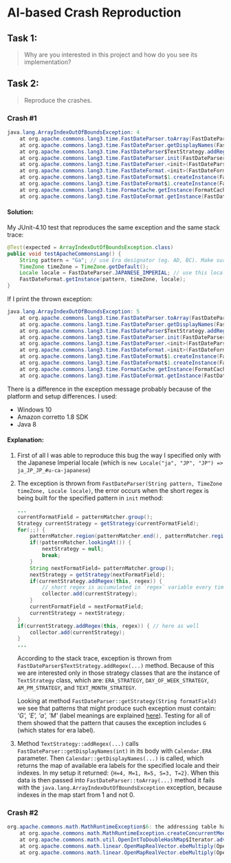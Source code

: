 # AI-based Crash Reproduction

## Task 1:
> Why are you interested in this project and how do you see its implementation?

## Task 2:

> Reproduce the crashes.

### Crash #1

```java
java.lang.ArrayIndexOutOfBoundsException: 4
    at org.apache.commons.lang3.time.FastDateParser.toArray(FastDateParser.java:413)
    at org.apache.commons.lang3.time.FastDateParser.getDisplayNames(FastDateParser.java:381)
    at org.apache.commons.lang3.time.FastDateParser$TextStrategy.addRegex(FastDateParser.java:664)
    at org.apache.commons.lang3.time.FastDateParser.init(FastDateParser.java:138)
    at org.apache.commons.lang3.time.FastDateParser.<init>(FastDateParser.java:108)
    at org.apache.commons.lang3.time.FastDateFormat.<init>(FastDateFormat.java:370)
    at org.apache.commons.lang3.time.FastDateFormat$1.createInstance(FastDateFormat.java:91)
    at org.apache.commons.lang3.time.FastDateFormat$1.createInstance(FastDateFormat.java:88)
    at org.apache.commons.lang3.time.FormatCache.getInstance(FormatCache.java:82)
    at org.apache.commons.lang3.time.FastDateFormat.getInstance(FastDateFormat.java:165)
```

#### Solution:

My JUnit-4.10 test that reproduces the same exception and the same stack trace:

```java
@Test(expected = ArrayIndexOutOfBoundsException.class)
public void testApacheCommonsLang() {
    String pattern = "Ga"; // use Era designator (eg. AD, BC). Make sure that there are designators after the 'G', (otherwise, the same exception will be thrown with the same reason, but from the different line)
    TimeZone timeZone = TimeZone.getDefault();
    Locale locale = FastDateParser.JAPANESE_IMPERIAL; // use this locale to utilize Japanese imperial calendar
    FastDateFormat.getInstance(pattern, timeZone, locale);
}
```

If I print the thrown exception:

```java
java.lang.ArrayIndexOutOfBoundsException: 5
	at org.apache.commons.lang3.time.FastDateParser.toArray(FastDateParser.java:413)
	at org.apache.commons.lang3.time.FastDateParser.getDisplayNames(FastDateParser.java:381)
	at org.apache.commons.lang3.time.FastDateParser$TextStrategy.addRegex(FastDateParser.java:664)
	at org.apache.commons.lang3.time.FastDateParser.init(FastDateParser.java:138)
	at org.apache.commons.lang3.time.FastDateParser.<init>(FastDateParser.java:108)
	at org.apache.commons.lang3.time.FastDateFormat.<init>(FastDateFormat.java:370)
	at org.apache.commons.lang3.time.FastDateFormat$1.createInstance(FastDateFormat.java:91)
	at org.apache.commons.lang3.time.FastDateFormat$1.createInstance(FastDateFormat.java:88)
	at org.apache.commons.lang3.time.FormatCache.getInstance(FormatCache.java:82)
	at org.apache.commons.lang3.time.FastDateFormat.getInstance(FastDateFormat.java:165)
```

There is a difference in the exception message probably because of the platform and setup differences. I used: 
- Windows 10
- Amazon corretto 1.8 SDK
- Java 8


#### Explanation:

1. First of all I was able to reproduce this bug the way I specified only with the Japanese Imperial locale (which is `new Locale("ja", "JP", "JP") => ja_JP_JP_#u-ca-japanese`)
2. The exception is thrown from `FastDateParser(String pattern, TimeZone timeZone, Locale locale)`, the error occurs when the short regex is being built for the specified pattern in `init` method:
    ```java
    ...
    currentFormatField = patternMatcher.group();
    Strategy currentStrategy = getStrategy(currentFormatField);
    for(;;) {
        patternMatcher.region(patternMatcher.end(), patternMatcher.regionEnd());
        if(!patternMatcher.lookingAt()) {
            nextStrategy = null;
            break;
        }
        String nextFormatField= patternMatcher.group();
        nextStrategy = getStrategy(nextFormatField);
        if(currentStrategy.addRegex(this, regex)) {
            // short regex is accumulated in `regex` variable every time `currentStrategy.addRegex(...)` method is called
            collector.add(currentStrategy);
        }
        currentFormatField = nextFormatField;
        currentStrategy = nextStrategy;
    }
    if(currentStrategy.addRegex(this, regex)) { // here as well
        collector.add(currentStrategy);
    }
    ...
    ```
    According to the stack trace, exception is thrown from `FastDateParser$TextStrategy.addRegex(...)` method. Because of this we are interested only in those strategy classes that are the instance of `TextStrategy` class, which are: `ERA_STRATEGY`, `DAY_OF_WEEK_STRATEGY`, `AM_PM_STRATEGY`, and `TEXT_MONTH_STRATEGY`.

    Looking at method `FastDateParser::getStrategy(String formatField)` we see that patterns that might produce such exception must contain: *'G', 'E', 'a', 'M'* (label meanings are explained [here](https://docs.oracle.com/javase/8/docs/api/java/text/SimpleDateFormat.html)). Testing for all of them showed that the pattern that causes the exception includes `G` (which states for era label).

3.  Method `TextStrategy::addRegex(...)` calls `FastDateParser::getDisplayNames(int)` in its body with `Calendar.ERA` parameter. Then `Calendar::getDisplayNames(...)` is called, which returns the map of available era labels for the specified locale and their indexes. In my setup it returned: `{H=4, M=1, R=5, S=3, T=2}`. When this data is then passed into `FastDateParser::toArray(...)` method it fails with the `java.lang.ArrayIndexOutOfBoundsException` exception, because indexes in the map start from 1 and not 0.


### Crash #2

```java
org.apache.commons.math.MathRuntimeException$6: the addressing table has been modified during the iteration 
    at org.apache.commons.math.MathRuntimeException.createConcurrentModificationException(MathRuntimeException.java:373)
    at org.apache.commons.math.util.OpenIntToDoubleHashMap$Iterator.advance(OpenIntToDoubleHashMap.java:564)
    at org.apache.commons.math.linear.OpenMapRealVector.ebeMultiply(OpenMapRealVector.java:372)
    at org.apache.commons.math.linear.OpenMapRealVector.ebeMultiply(OpenMapRealVector.java:33)
```

